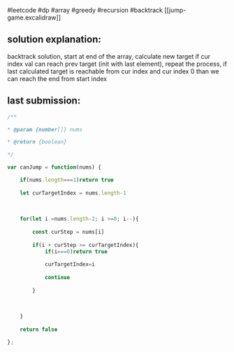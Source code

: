 #leetcode 
#dp 
#array 
#greedy
#recursion
#backtrack
[[jump-game.excalidraw]]

## solution explanation:
backtrack solution, start at end of the array, calculate new target if cur index val can reach prev target (init with last element), repeat the process, if last calculated target is reachable from cur index and cur index 0 than we can reach the end from start index

## last submission:
```javascript
/**

* @param {number[]} nums

* @return {boolean}

*/

var canJump = function(nums) {

	if(nums.length===1)return true
	
	let curTargetIndex = nums.length-1
	
	  
	
	for(let i =nums.length-2; i >=0; i--){
	
		const curStep = nums[i]
		
		if(i + curStep >= curTargetIndex){
			if(i===0)return true
			
			curTargetIndex=i
			
			continue
		
		}
		
		  
	
	}
	
	return false

};
```